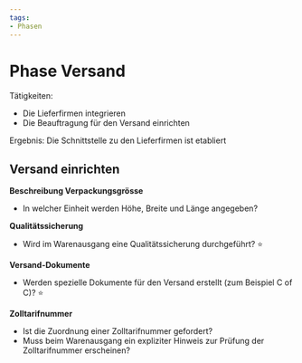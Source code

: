 ```yaml
---
tags:
- Phasen
---
```

# Phase Versand

Tätigkeiten:

* Die Lieferfirmen integrieren
* Die Beauftragung für den Versand einrichten

Ergebnis: Die Schnittstelle zu den Lieferfirmen ist etabliert

## Versand einrichten

**Beschreibung Verpackungsgrösse**
- In welcher Einheit werden Höhe, Breite und Länge angegeben?

**Qualitätssicherung**

- Wird im Warenausgang eine Qualitätssicherung durchgeführt? ⭐

**Versand-Dokumente**

- Werden spezielle Dokumente für den Versand erstellt (zum Beispiel C of C)? ⭐

**Zolltarifnummer**

- Ist die Zuordnung einer Zolltarifnummer gefordert?
- Muss beim Warenausgang ein expliziter Hinweis zur Prüfung der Zolltarifnummer erscheinen?
